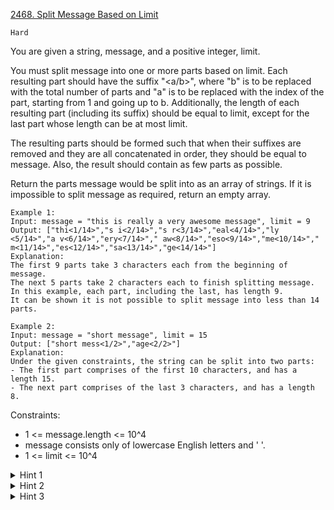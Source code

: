 [2468. Split Message Based on Limit](https://leetcode.com/problems/split-message-based-on-limit/)

`Hard`

You are given a string, message, and a positive integer, limit.

You must split message into one or more parts based on limit. Each resulting part should have the suffix "<a/b>", where "b" is to be replaced with the total number of parts and "a" is to be replaced with the index of the part, starting from 1 and going up to b. Additionally, the length of each resulting part (including its suffix) should be equal to limit, except for the last part whose length can be at most limit.

The resulting parts should be formed such that when their suffixes are removed and they are all concatenated in order, they should be equal to message. Also, the result should contain as few parts as possible.

Return the parts message would be split into as an array of strings. If it is impossible to split message as required, return an empty array.

```
Example 1:
Input: message = "this is really a very awesome message", limit = 9
Output: ["thi<1/14>","s i<2/14>","s r<3/14>","eal<4/14>","ly <5/14>","a v<6/14>","ery<7/14>"," aw<8/14>","eso<9/14>","me<10/14>"," m<11/14>","es<12/14>","sa<13/14>","ge<14/14>"]
Explanation:
The first 9 parts take 3 characters each from the beginning of message.
The next 5 parts take 2 characters each to finish splitting message. 
In this example, each part, including the last, has length 9. 
It can be shown it is not possible to split message into less than 14 parts.

Example 2:
Input: message = "short message", limit = 15
Output: ["short mess<1/2>","age<2/2>"]
Explanation:
Under the given constraints, the string can be split into two parts: 
- The first part comprises of the first 10 characters, and has a length 15.
- The next part comprises of the last 3 characters, and has a length 8.
```

Constraints:

- 1 <= message.length <= 10^4
- message consists only of lowercase English letters and ' '.
- 1 <= limit <= 10^4

<details>
<summary>Hint 1</summary>

Could you solve the problem if you knew how many digits the total number of parts has?
</details>

<details>
<summary>Hint 2</summary>

Try all possible lengths of the total number of parts, and see if the string can be split such that the total number of parts has that length.
</details>

<details>
<summary>Hint 3</summary>

Binary search can be used for each part length to find the precise number of parts needed.
</details>